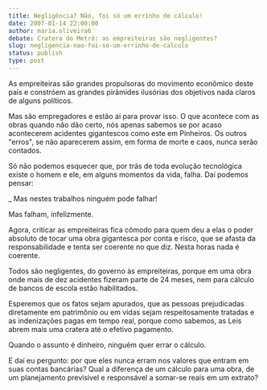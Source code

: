 ```yaml
---
title: Negligência? Não, foi só um errinho de cálculo!
date: 2007-01-14 22:00:00
author: maria.oliveira6
debate: Cratera do Metrô: as empreiteiras são negligentes?
slug: negligencia-nao-foi-so-um-errinho-de-calculo
status: publish 
type: post
---
```


As empreiteiras são grandes propulsoras do movimento econômico deste país e constróem as grandes pirâmides ilusórias dos objetivos nada claros de alguns políticos.  

Mas são empregadores e estão aí para provar isso. O que acontece com as obras quando não dão certo, nós apenas sabemos se por acaso acontecerem acidentes gigantescos como este em Pinheiros. Os outros "erros", se não aparecerem assim, em forma de morte e caos, nunca serão contados.  

Só não podemos esquecer que, por trás de toda evolução tecnológica existe o homem e ele, em alguns momentos da vida, falha. Daí podemos pensar:  

\_ Mas nestes trabalhos ninguém pode falhar!  

Mas falham, infelizmente.  

Agora, criticar as empreiteiras fica cômodo para quem deu a elas o poder absoluto de tocar uma obra gigantesca por conta e risco, que se afasta da responsabilidade e tenta ser coerente no que diz. Nesta horas nada é coerente.   

Todos são negligentes, do governo às empreiteiras, porque em uma obra onde mais de dez acidentes fizeram parte de 24 meses, nem para cálculo de bancos de escola estão habilitados.  

Esperemos que os fatos sejam apurados, que as pessoas prejudicadas diretamente em patrimônio ou em vidas sejam respeitosamente tratadas e as indenizações pagas em tempo real, porque como sabemos, as Leis abrem mais uma cratera até o efetivo pagamento.  

Quando o assunto é dinheiro, ninguém quer errar o cálculo.  

E daí eu pergunto: por que eles nunca erram nos valores que entram em suas contas bancárias? Qual a diferença de um cálculo para uma obra, de um planejamento previsível e responsável a somar-se reais em um extrato?
